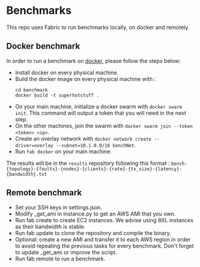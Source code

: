 # Benchmarks

This repo uses Fabric to run benchmarks locally, on docker and remotely.

## Docker benchmark
In order to run a benchmark on [docker](https://www.docker.com/), please follow the steps below: 
- Install docker on every physical machine. 
- Build the docker image on every physical machine with :
    ```
    cd benchmark
    docker build -t superhotstuff .
    ```
- On your main machine, initialize a docker swarm with `docker swarm init`. This command will output a token that you will need in the next step.
- On the other machines, join the swarm with `docker swarm join --token <token> <ip>`.
- Create an overlay network with `docker network create --driver=overlay --subnet=10.1.0.0/16 benchNet`.
- Run `fab docker` on your main machine.

The results will be in the `results` repository following this format : 
`bench-{topology}-{faults}-{nodes}-{clients}-{rate}-{tx_size}-{latency}-{bandwidth}.txt`

## Remote benchmark

- Set your SSH keys in settings.json. 
- Modify _get_ami in instance.py to get an AWS AMI that you own.
- Run fab create to create EC2 instances. We advise using 8XL instances as their bandwidth is stable.
- Run fab update to clone the repository and compile the binary.
- Optional: create a new AMI and transfer it to each AWS region in order to avoid repeating the previous tasks for every benchmark. Don't forget to update _get_ami or improve the script.
- Run fab remote to run a benchmark.